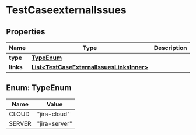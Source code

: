 

# TestCaseexternalIssues


## Properties

| Name | Type | Description | Notes |
|------------ | ------------- | ------------- | -------------|
|**type** | [**TypeEnum**](#TypeEnum) |  |  |
|**links** | [**List&lt;TestCaseExternalIssuesLinksInner&gt;**](TestCaseExternalIssuesLinksInner.md) |  |  |



## Enum: TypeEnum

| Name | Value |
|---- | -----|
| CLOUD | &quot;jira-cloud&quot; |
| SERVER | &quot;jira-server&quot; |



